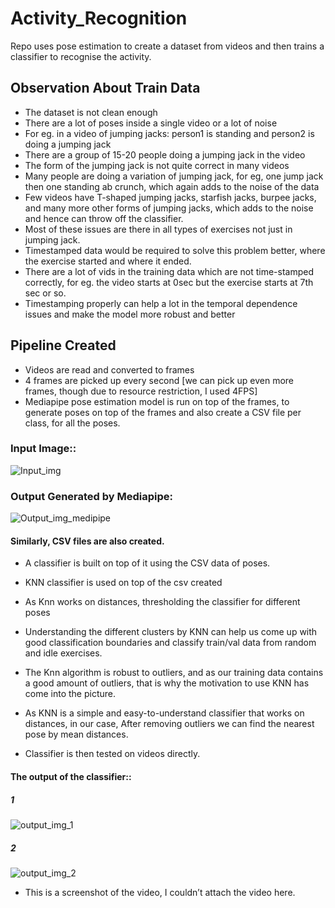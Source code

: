 # Activity_Recognition

Repo uses pose estimation to create a dataset from videos and then trains a classifier to recognise the activity.

## Observation About Train Data

* The dataset is not clean enough
* There are a lot of poses inside a single video or a lot of noise
* For eg. in a video of jumping jacks:  person1 is standing and person2 is doing a jumping jack
* There are a group of 15-20 people doing a jumping jack in the video
* The form of the jumping jack is not quite correct in many videos
* Many people are doing a variation of jumping jack, for eg, one jump jack then one standing ab crunch, which again adds to the noise of the data
* Few videos have T-shaped jumping jacks, starfish jacks, burpee jacks, and many more other forms of jumping jacks, which adds to the noise and hence can throw off the classifier.
* Most of these issues are there in all types of exercises not just in jumping jack.
* Timestamped data would be required to solve this problem better, where the exercise started and where it ended.
* There are a lot of vids in the training data which are not time-stamped correctly, for eg. the video starts at 0sec but the exercise starts at 7th sec or so.
* Timestamping properly can help a lot in the temporal dependence issues and make the model more robust and better


## Pipeline Created

* Videos are read and converted to frames
* 4 frames are picked up every second [we can pick up even more frames, though due to resource restriction, I used 4FPS]
* Mediapipe pose estimation model is run on top of the frames, to generate poses on top of the frames and also create a CSV file per class, for all the poses.

### Input Image:: 

![Input_img](input-frame.png)

### Output Generated by Mediapipe:

![Output_img_medipipe](outpit-mediapipe.png)


#### Similarly, CSV files are also created.

* A classifier is built on top of it using the CSV data of poses.
* KNN classifier is used on top of the csv created
* As Knn works on distances, thresholding the classifier for different poses 
* Understanding the different clusters by KNN can help us come up with good classification boundaries and classify train/val data from random and idle exercises.
* The Knn algorithm is robust to outliers, and as our training data contains a good amount of outliers, that is why the motivation to use KNN has come into the picture.
* As KNN is a simple and easy-to-understand classifier that works on distances, in our case, After removing outliers we can find the nearest pose by mean distances.

* Classifier is then tested on videos directly.

#### The output of the classifier::
##### 1

![output_img_1](output-model.png)

##### 2

![output_img_2](output-model-2.png)

* This is a screenshot of the video, I couldn’t attach the video here.

